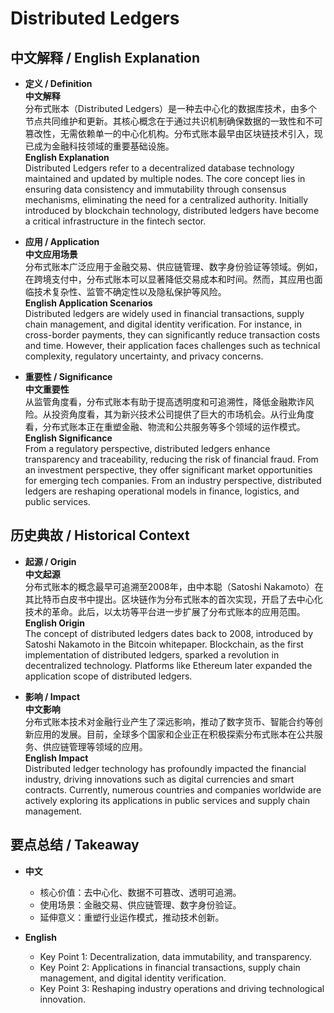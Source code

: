 # Distributed Ledgers

## 中文解释 / English Explanation

* **定义 / Definition**  
  **中文解释**  
  分布式账本（Distributed Ledgers）是一种去中心化的数据库技术，由多个节点共同维护和更新。其核心概念在于通过共识机制确保数据的一致性和不可篡改性，无需依赖单一的中心化机构。分布式账本最早由区块链技术引入，现已成为金融科技领域的重要基础设施。  
  **English Explanation**  
  Distributed Ledgers refer to a decentralized database technology maintained and updated by multiple nodes. The core concept lies in ensuring data consistency and immutability through consensus mechanisms, eliminating the need for a centralized authority. Initially introduced by blockchain technology, distributed ledgers have become a critical infrastructure in the fintech sector.

* **应用 / Application**  
  **中文应用场景**  
  分布式账本广泛应用于金融交易、供应链管理、数字身份验证等领域。例如，在跨境支付中，分布式账本可以显著降低交易成本和时间。然而，其应用也面临技术复杂性、监管不确定性以及隐私保护等风险。  
  **English Application Scenarios**  
  Distributed ledgers are widely used in financial transactions, supply chain management, and digital identity verification. For instance, in cross-border payments, they can significantly reduce transaction costs and time. However, their application faces challenges such as technical complexity, regulatory uncertainty, and privacy concerns.

* **重要性 / Significance**  
  **中文重要性**  
  从监管角度看，分布式账本有助于提高透明度和可追溯性，降低金融欺诈风险。从投资角度看，其为新兴技术公司提供了巨大的市场机会。从行业角度看，分布式账本正在重塑金融、物流和公共服务等多个领域的运作模式。  
  **English Significance**  
  From a regulatory perspective, distributed ledgers enhance transparency and traceability, reducing the risk of financial fraud. From an investment perspective, they offer significant market opportunities for emerging tech companies. From an industry perspective, distributed ledgers are reshaping operational models in finance, logistics, and public services.

## 历史典故 / Historical Context

* **起源 / Origin**  
  **中文起源**  
  分布式账本的概念最早可追溯至2008年，由中本聪（Satoshi Nakamoto）在其比特币白皮书中提出。区块链作为分布式账本的首次实现，开启了去中心化技术的革命。此后，以太坊等平台进一步扩展了分布式账本的应用范围。  
  **English Origin**  
  The concept of distributed ledgers dates back to 2008, introduced by Satoshi Nakamoto in the Bitcoin whitepaper. Blockchain, as the first implementation of distributed ledgers, sparked a revolution in decentralized technology. Platforms like Ethereum later expanded the application scope of distributed ledgers.

* **影响 / Impact**  
  **中文影响**  
  分布式账本技术对金融行业产生了深远影响，推动了数字货币、智能合约等创新应用的发展。目前，全球多个国家和企业正在积极探索分布式账本在公共服务、供应链管理等领域的应用。  
  **English Impact**  
  Distributed ledger technology has profoundly impacted the financial industry, driving innovations such as digital currencies and smart contracts. Currently, numerous countries and companies worldwide are actively exploring its applications in public services and supply chain management.

## 要点总结 / Takeaway

* **中文**  
  - 核心价值：去中心化、数据不可篡改、透明可追溯。  
  - 使用场景：金融交易、供应链管理、数字身份验证。  
  - 延伸意义：重塑行业运作模式，推动技术创新。  

* **English**  
  - Key Point 1: Decentralization, data immutability, and transparency.  
  - Key Point 2: Applications in financial transactions, supply chain management, and digital identity verification.  
  - Key Point 3: Reshaping industry operations and driving technological innovation.